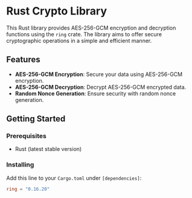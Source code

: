 # Rust Crypto Library

This Rust library provides AES-256-GCM encryption and decryption functions using the `ring` crate. The library aims to offer secure cryptographic operations in a simple and efficient manner.

## Features

- **AES-256-GCM Encryption**: Secure your data using AES-256-GCM encryption.
- **AES-256-GCM Decryption**: Decrypt AES-256-GCM encrypted data.
- **Random Nonce Generation**: Ensure security with random nonce generation.

## Getting Started

### Prerequisites

- Rust (latest stable version)

### Installing

Add this line to your `Cargo.toml` under `[dependencies]`:

```toml
ring = "0.16.20"
```
